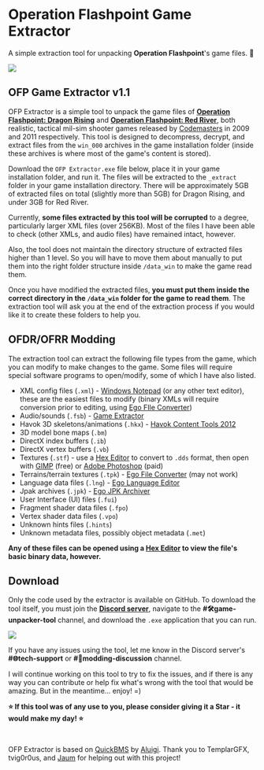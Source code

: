 # Operation Flashpoint Game Extractor
A simple extraction tool for unpacking **Operation Flashpoint**'s game files. 🐉

[<img src="https://github.com/user-attachments/assets/63ee6f6f-5b81-4b77-b522-a6a9b7046639">](https://discord.gg/Z88NnTgpWU)

## OFP Game Extractor v1.1

OFP Extractor is a simple tool to unpack the game files of **[Operation Flashpoint: Dragon Rising](https://en.wikipedia.org/wiki/Operation_Flashpoint:_Dragon_Rising)** and **[Operation Flashpoint: Red River](https://en.wikipedia.org/wiki/Operation_Flashpoint:_Red_River)**, both realistic, tactical mil-sim shooter games released by [Codemasters](https://www.codemasters.com) in 2009 and 2011 respectively. This tool is designed to decompress, decrypt, and extract files from the `win_000` archives in the game installation folder (inside these archives is where most of the game's content is stored).

Download the `OFP Extractor.exe` file below, place it in your game installation folder, and run it. The files will be extracted to the `_extract` folder in your game installation directory. There will be approximately 5GB of extracted files on total (slightly more than 5GB) for Dragon Rising, and under 3GB for Red River.

Currently, **some files extracted by this tool will be corrupted** to a degree, particularly larger XML files (over 256KB). Most of the files I have been able to check (other XMLs, and audio files) have remained intact, however.

Also, the tool does not maintain the directory structure of extracted files higher than 1 level. So you will have to move them about manually to put them into the right folder structure inside `/data_win` to make the game read them.

Once you have modified the extracted files, **you must put them inside the correct directory in the `/data_win` folder for the game to read them**. The extraction tool will ask you at the end of the extraction process if you would like it to create these folders to help you.

## OFDR/OFRR Modding

The extraction tool can extract the following file types from the game, which you can modify to make changes to the game. Some files will require special software programs to open/modify, some of which I have also listed.

- XML config files (`.xml`) - [Windows Notepad](https://apps.microsoft.com/detail/9MSMLRH6LZF3) (or any other text editor), these are the easiest files to modify (binary XMLs will require conversion prior to editing, using [Ego FIle Converter](https://p2t5r.itch.io/ego-file-converter))
- Audio/sounds (`.fsb`) - [Game Extractor](https://sourceforge.net/projects/gameextractor/)
- Havok 3D skeletons/animations (`.hkx`) - [Havok Content Tools 2012](https://www.softpedia.com/get/Programming/Other-Programming-Files/Havok-Content-Tools.shtml#download)
- 3D model bone maps (`.bm`)
- DirectX index buffers (`.ib`)
- DirectX vertex buffers (`.vb`)
- Textures (`.stf`) - use a [Hex Editor](https://mh-nexus.de/en/hxd/) to convert to `.dds` format, then open with [GIMP](https://gimp.org) (free) or [Adobe Photoshop](https://www.adobe.com/products/photoshop.html) (paid)
- Terrains/terrain textures (`.tpk`) - [Ego File Converter](https://p2t5r.itch.io/ego-file-converter) (may not work)
- Language data files (`.lng`) - [Ego Language Editor](https://p2t5r.itch.io/ego-language-editor)
- Jpak archives (`.jpk`) - [Ego JPK Archiver](https://p2t5r.itch.io/ego-jpk-archiver)
- User Interface (UI) files (`.fui`)
- Fragment shader data files (`.fpo`)
- Vertex shader data files (`.vpo`)
- Unknown hints files (`.hints`)
- Unknown metadata files, possibly object metadata (`.met`)

**Any of these files can be opened using a [Hex Editor](https://mh-nexus.de/en/hxd/) to view the file's basic binary data, however.**

## Download

Only the code used by the extractor is available on GitHub. To download the tool itself, you must join the **[Discord server](https://discord.gg/Z88NnTgpWU)**, navigate to the **#🛠game-unpacker-tool** channel, and download the `.exe` application that you can run.

[<img src="https://github.com/user-attachments/assets/f61046f5-1dc5-4b0c-87f8-4a94d6cbac96">](https://discord.gg/Z88NnTgpWU)

If you have any issues using the tool, let me know in the Discord server's **#⁠🌐tech-support** or **#⁠💬modding-discussion** channel.

I will continue working on this tool to try to fix the issues, and if there is any way you can contribute or help fix what's wrong with the tool that would be amazing. But in the meantime... enjoy! =)

**⭐ If this tool was of any use to you, please consider giving it a Star - it would make my day! ⭐**

#
OFP Extractor is based on [QuickBMS](https://aluigi.altervista.org/quickbms.htm) by [Aluigi](https://twitter.com/luigi_auriemma). Thank you to TemplarGFX, tvig0r0us, and [Jaum](https://github.com/joaopb0) for helping out with this project!
